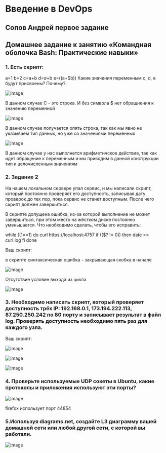 # Введение в DevOps

##  Сопов Андрей первое задание 


## Домашнее задание к занятию «Командная оболочка Bash: Практические навыки»


### 1. Есть скрипт:

a=1
b=2
c=a+b
d=$a+$b
e=$(($a+$b))
Какие значения переменным c, d, e будут присвоены? Почему?.

![image](https://github.com/lechuk1981/Netology_devops/assets/5323690/47e887c4-0dc7-42e0-9605-ef06135e8b64)

В данном случае С - это строка. И без символа $ нет обращнения к значению переменной

![image](https://github.com/lechuk1981/Netology_devops/assets/5323690/3ddf2a4c-6a6b-4719-817c-6515c592dfe7)

В данном случае получается опять строка, так как мы явно не указываем тип данных, но уже со значениями переменных

![image](https://github.com/lechuk1981/Netology_devops/assets/5323690/32da754f-cb8a-4ebf-b95c-c7f45ff74ef1)

В данном случае у нас выполнется арифметичское действие, так как идет обращение к переменным и мы приводим в данной конструкции тип к целочисленным значениям



### 2. Задание 2

На нашем локальном сервере упал сервис, и мы написали скрипт, который постоянно проверяет его доступность, записывая дату проверок до тех пор, пока сервис не станет доступным. После чего скрипт должен завершиться.

В скрипте допущена ошибка, из-за которой выполнение не может завершиться, при этом место на жёстком диске постоянно уменьшается. Что необходимо сделать, чтобы его исправить:

while ((1==1)
do
	curl https://localhost:4757
	if (($? != 0))
	then
		date >> curl.log
	fi
done

Ваш скрипт:

в скрипте синтаксическая ошибка - закрывающая скобка в начале

![image](https://github.com/lechuk1981/Netology_devops/assets/5323690/a959b6a6-defa-47cf-9af6-29e2dfd6d9cc)

Отсутствие условие выхода из цикла 

![image](https://github.com/lechuk1981/Netology_devops/assets/5323690/68a7f783-91e5-4d05-a4ff-aad6ed1c0a9c)




### 3. Необходимо написать скрипт, который проверяет доступность трёх IP: 192.168.0.1, 173.194.222.113, 87.250.250.242 по 80 порту и записывает результат в файл log. Проверять доступность необходимо пять раз для каждого узла.

Ваш скрипт:

![image](https://github.com/lechuk1981/Netology_devops/assets/5323690/55fa2a25-d619-443b-844d-8dffc2e85411)

![image](https://github.com/lechuk1981/Netology_devops/assets/5323690/8dbcdb63-5873-471e-8b4e-722375b779d5)



![image](https://github.com/lechuk1981/Netology_devops/assets/5323690/59f0a7c1-1b2f-456a-9fc3-c1ea5a5130c9)


### 4. Проверьте используемые UDP сокеты в Ubuntu, какие протоколы и приложения используют эти порты?

![image](https://user-images.githubusercontent.com/5323690/236674299-e92533e9-efd5-4528-abaa-4dfa631963fb.png)

firefox использует порт 44854

### 5.Используя diagrams.net, создайте L3 диаграмму вашей домашней сети или любой другой сети, с которой вы работали.

![image](https://user-images.githubusercontent.com/5323690/236675019-ae1e247b-41de-40a3-83fd-85eb8b03336c.png)

